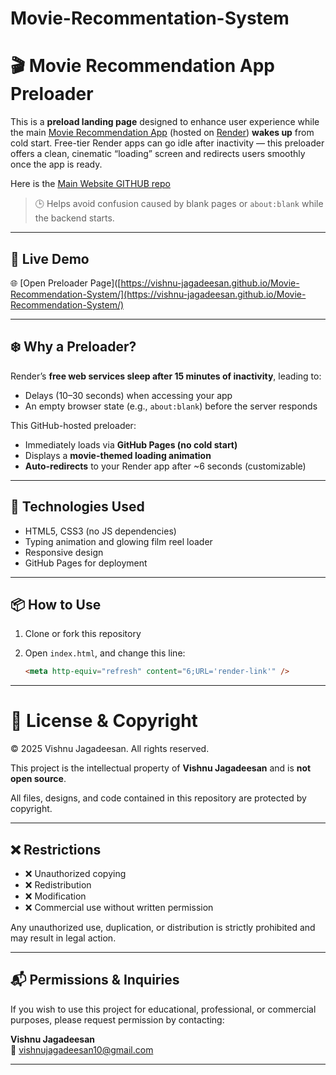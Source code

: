 # Movie-Recommentation-System
# 🎬 Movie Recommendation App Preloader

This is a **preload landing page** designed to enhance user experience while the main [Movie Recommendation App](https://movie-recommendation-system-using-eikc.onrender.com/) (hosted on [Render](https://render.com)) **wakes up** from cold start. Free-tier Render apps can go idle after inactivity — this preloader offers a clean, cinematic “loading” screen and redirects users smoothly once the app is ready.

Here is the [Main Website GITHUB repo](https://github.com/Vishnu-Jagadeesan/Movie-Recommendation-System-Using-Machine-Learning)

> 🕒 Helps avoid confusion caused by blank pages or `about:blank` while the backend starts.

---

## 🔗 Live Demo

🌐 [Open Preloader Page]([https://vishnu-jagadeesan.github.io/Movie-Recommendation-System/](https://vishnu-jagadeesan.github.io/Movie-Recommendation-System/)

---

## ❄️ Why a Preloader?

Render’s **free web services sleep after 15 minutes of inactivity**, leading to:

- Delays (10–30 seconds) when accessing your app
- An empty browser state (e.g., `about:blank`) before the server responds

This GitHub-hosted preloader:
- Immediately loads via **GitHub Pages (no cold start)**
- Displays a **movie-themed loading animation**
- **Auto-redirects** to your Render app after ~6 seconds (customizable)

---

## 🚀 Technologies Used

- HTML5, CSS3 (no JS dependencies)
- Typing animation and glowing film reel loader
- Responsive design
- GitHub Pages for deployment

---

## 📦 How to Use

1. Clone or fork this repository
2. Open `index.html`, and change this line:

   ```html
   <meta http-equiv="refresh" content="6;URL='render-link'" />
---
# 📄 License & Copyright

© 2025 Vishnu Jagadeesan. All rights reserved.

This project is the intellectual property of **Vishnu Jagadeesan** and is **not open source**.

All files, designs, and code contained in this repository are protected by copyright.

---

## ❌ Restrictions

- ❌ Unauthorized copying
- ❌ Redistribution
- ❌ Modification
- ❌ Commercial use without written permission

Any unauthorized use, duplication, or distribution is strictly prohibited and may result in legal action.

---

## 📬 Permissions & Inquiries

If you wish to use this project for educational, professional, or commercial purposes, please request permission by contacting:

**Vishnu Jagadeesan**  
📧 vishnujagadeesan10@gmail.com  


---
